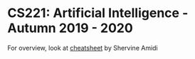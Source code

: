 # CS221: Artificial Intelligence - Autumn 2019 - 2020

For overview, look at [cheatsheet](https://stanford.edu/~shervine/teaching/cs-221/) by Shervine Amidi
